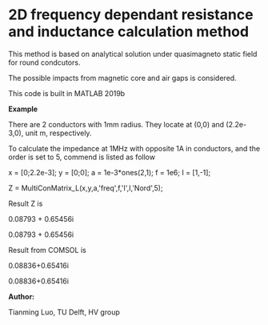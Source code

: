 # 2D frequency dependant resistance and inductance calculation method

This method is based on analytical solution under quasimagneto static field for round condcutors.

The possible impacts from magnetic core and air gaps is considered.

This code is built in MATLAB 2019b

**Example**

There are 2 conductors with 1mm radius. They locate at (0,0) and (2.2e-3,0), unit m, respectively.

To calculate the impedance at 1MHz with opposite 1A in conductors, and the order is set to 5, commend is listed as follow

x = [0;2.2e-3]; y = [0;0]; a = 1e-3*ones(2,1); f = 1e6; I = [1,-1];

Z = MultiConMatrix_L(x,y,a,'freq',f,'I',I,'Nord',5);

Result Z is 

0.08793 + 0.65456i

0.08793 + 0.65456i

Result from COMSOL is

0.08836+0.65416i

0.08836+0.65416i

**Author:**

Tianming Luo, TU Delft, HV group